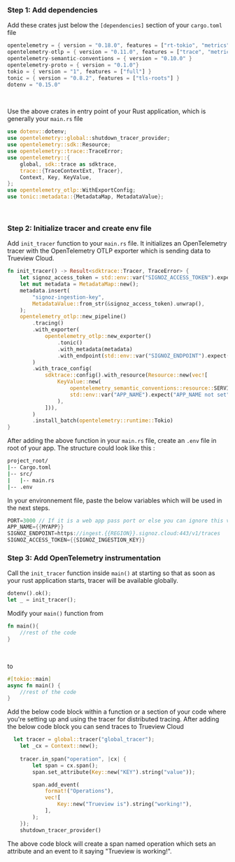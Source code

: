 &nbsp;

### Step 1: Add dependencies
Add these crates just below the `[dependencies]` section of your `cargo.toml` file

```rust
opentelemetry = { version = "0.18.0", features = ["rt-tokio", "metrics", "trace"] }
opentelemetry-otlp = { version = "0.11.0", features = ["trace", "metrics"] }
opentelemetry-semantic-conventions = { version = "0.10.0" }
opentelemetry-proto = { version = "0.1.0"}
tokio = { version = "1", features = ["full"] }
tonic = { version = "0.8.2", features = ["tls-roots"] }
dotenv = "0.15.0"
```
&nbsp;

Use the above crates in entry point of your Rust application, which is generally your `main.rs` file 

```rust
use dotenv::dotenv;
use opentelemetry::global::shutdown_tracer_provider;
use opentelemetry::sdk::Resource;
use opentelemetry::trace::TraceError;
use opentelemetry::{
    global, sdk::trace as sdktrace,
    trace::{TraceContextExt, Tracer},
    Context, Key, KeyValue,
};
use opentelemetry_otlp::WithExportConfig;
use tonic::metadata::{MetadataMap, MetadataValue};
```
&nbsp;

### Step 2: Initialize tracer and create env file
Add `init_tracer` function to your `main.rs` file. It initializes an OpenTelemetry tracer with the OpenTelemetry OTLP exporter which is sending data to Trueview Cloud.

```rust
fn init_tracer() -> Result<sdktrace::Tracer, TraceError> {
    let signoz_access_token = std::env::var("SIGNOZ_ACCESS_TOKEN").expect("SIGNOZ_ACCESS_TOKEN not set");
    let mut metadata = MetadataMap::new();
    metadata.insert(
        "signoz-ingestion-key",
        MetadataValue::from_str(&signoz_access_token).unwrap(),
    );
    opentelemetry_otlp::new_pipeline()
        .tracing()
        .with_exporter(
            opentelemetry_otlp::new_exporter()
                .tonic()
                .with_metadata(metadata)
                .with_endpoint(std::env::var("SIGNOZ_ENDPOINT").expect("SIGNOZ_ENDPOINT not set")),
        )
        .with_trace_config(
            sdktrace::config().with_resource(Resource::new(vec![
                KeyValue::new(
                    opentelemetry_semantic_conventions::resource::SERVICE_NAME,
                    std::env::var("APP_NAME").expect("APP_NAME not set"),
                ),
            ])),
        )
        .install_batch(opentelemetry::runtime::Tokio)
}
```

After adding the above function in your `main.rs` file, create an `.env` file in root of your app. The structure could look like this :

```bash
project_root/
|-- Cargo.toml
|-- src/
|   |-- main.rs
|-- .env
```

In your environnement file, paste the below variables which will be used in the next steps.

```rust
PORT=3000 // If it is a web app pass port or else you can ignore this variable
APP_NAME={{MYAPP}}
SIGNOZ_ENDPOINT=https://ingest.{{REGION}}.signoz.cloud:443/v1/traces
SIGNOZ_ACCESS_TOKEN={{SIGNOZ_INGESTION_KEY}}
```

### Step 3: Add OpenTelemetry instrumentation


Call the `init_tracer` function inside `main()` at starting so that as soon as your rust application starts, tracer will be available globally.

```rust
dotenv().ok();
let _ = init_tracer();
```

Modify your `main()` function from

```rust
fn main(){
    //rest of the code
}
```

&nbsp;

to

```rust
#[tokio::main]
async fn main() {
    //rest of the code
}
```

Add the below code block within a function or a section of your code where you're setting up and using the tracer for distributed tracing. After adding the below code block you can send traces to Trueview Cloud

```rust
  let tracer = global::tracer("global_tracer");
    let _cx = Context::new();
  
    tracer.in_span("operation", |cx| {
        let span = cx.span();
        span.set_attribute(Key::new("KEY").string("value"));

        span.add_event(
            format!("Operations"),
            vec![
                Key::new("Trueview is").string("working!"),
            ],
        );
    });
    shutdown_tracer_provider()
```

The above code block will create a span named operation which sets an attribute and an event to it saying "Trueview is working!".

